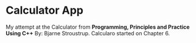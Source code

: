 # Calculator App #

My attempt at the Calculator from __Programming, Principles and Practice Using C++__ By: Bjarne Stroustrup.
Calcularo started on Chapter 6.